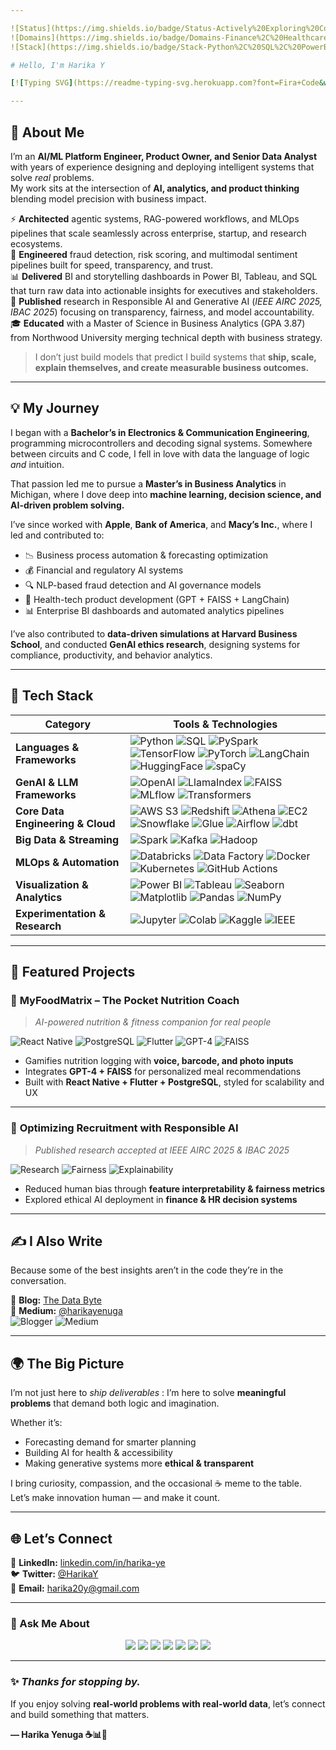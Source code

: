 ```yaml
---

![Status](https://img.shields.io/badge/Status-Actively%20Exploring%20Cool%20Problems-brightgreen)
![Domains](https://img.shields.io/badge/Domains-Finance%2C%20Healthcare%2C%20Supply%20Chain-blue)
![Stack](https://img.shields.io/badge/Stack-Python%2C%20SQL%2C%20PowerBI%2C%20Azure%2C%20React%20Native-yellow)

# Hello, I'm Harika Y 

[![Typing SVG](https://readme-typing-svg.herokuapp.com?font=Fira+Code&weight=600&pause=900&color=F65C8E&center=true&vCenter=true&width=850&lines=Senior+Data+Scientist+%7C+GenAI+Engineer;AI%2FML+Platform+Architect+%7C+Product+Owner;Agentic+Systems+%26+RAG+Pipeline+Builder;MLOps+Practitioner+%7C+Analytics+Strategist;Building+AI+That+Scales+%26+Explains+Itself)](https://git.io/typing-svg)

---
```


## 🧠 About Me  

I’m an **AI/ML Platform Engineer, Product Owner, and Senior Data Analyst** with years of experience designing and deploying intelligent systems that solve *real* problems.  
My work sits at the intersection of **AI, analytics, and product thinking** blending model precision with business impact.  

⚡ **Architected** agentic systems, RAG-powered workflows, and MLOps pipelines that scale seamlessly across enterprise, startup, and research ecosystems.  
🤖 **Engineered** fraud detection, risk scoring, and multimodal sentiment pipelines built for speed, transparency, and trust.  
📊 **Delivered** BI and storytelling dashboards in Power BI, Tableau, and SQL that turn raw data into actionable insights for executives and stakeholders.  
🧩 **Published** research in Responsible AI and Generative AI (*IEEE AIRC 2025, IBAC 2025*) focusing on transparency, fairness, and model accountability.  
🎓 **Educated** with a Master of Science in Business Analytics (GPA 3.87) from Northwood University  merging technical depth with business strategy.  

> I don’t just build models that predict I build systems that **ship, scale, explain themselves, and create measurable business outcomes.**

---

## 💡 My Journey  

I began with a **Bachelor’s in Electronics & Communication Engineering**, programming microcontrollers and decoding signal systems. Somewhere between circuits and C code, I fell in love with data the language of logic *and* intuition.

That passion led me to pursue a **Master’s in Business Analytics** in Michigan, where I dove deep into **machine learning, decision science, and AI-driven problem solving.**

I’ve since worked with **Apple**, **Bank of America**, and **Macy’s Inc.**, where I led and contributed to:

- 📉 Business process automation & forecasting optimization  
- 💰 Financial and regulatory AI systems  
- 🔍 NLP-based fraud detection and AI governance models  
- 📲 Health-tech product development (GPT + FAISS + LangChain)  
- 📊 Enterprise BI dashboards and automated analytics pipelines  

I’ve also contributed to **data-driven simulations at Harvard Business School**, and conducted **GenAI ethics research**, designing systems for compliance, productivity, and behavior analytics.

---

## 🚀 Tech Stack  

| **Category** | **Tools & Technologies** |
|---------------|--------------------------|
| **Languages & Frameworks** | ![Python](https://img.shields.io/badge/Python-3776AB?style=flat-square&logo=python&logoColor=white) ![SQL](https://img.shields.io/badge/SQL-025E8C?style=flat-square&logo=sqlite&logoColor=white) ![PySpark](https://img.shields.io/badge/PySpark-E25A1C?style=flat-square&logo=apachespark&logoColor=white) ![TensorFlow](https://img.shields.io/badge/TensorFlow-FF6F00?style=flat-square&logo=tensorflow&logoColor=white) ![PyTorch](https://img.shields.io/badge/PyTorch-EE4C2C?style=flat-square&logo=pytorch&logoColor=white) ![LangChain](https://img.shields.io/badge/LangChain-1E90FF?style=flat-square&logo=chainlink&logoColor=white) ![HuggingFace](https://img.shields.io/badge/HuggingFace-F9DC5C?style=flat-square&logo=huggingface&logoColor=black) ![spaCy](https://img.shields.io/badge/spaCy-09A3D5?style=flat-square&logo=spacy&logoColor=white) |
| **GenAI & LLM Frameworks** | ![OpenAI](https://img.shields.io/badge/OpenAI-412991?style=flat-square&logo=openai&logoColor=white) ![LlamaIndex](https://img.shields.io/badge/LlamaIndex-4B8BBE?style=flat-square&logo=llama&logoColor=white) ![FAISS](https://img.shields.io/badge/FAISS-0055A4?style=flat-square&logo=meta&logoColor=white) ![MLflow](https://img.shields.io/badge/MLflow-0194E2?style=flat-square&logo=mlflow&logoColor=white) ![Transformers](https://img.shields.io/badge/Transformers-FFB000?style=flat-square&logo=huggingface&logoColor=black) |
| **Core Data Engineering & Cloud** | ![AWS S3](https://img.shields.io/badge/AWS_S3-232F3E?style=flat-square&logo=amazonaws&logoColor=white) ![Redshift](https://img.shields.io/badge/Redshift-8C3AFA?style=flat-square&logo=amazon-redshift&logoColor=white) ![Athena](https://img.shields.io/badge/Athena-FF9900?style=flat-square&logo=amazonaws&logoColor=white) ![EC2](https://img.shields.io/badge/EC2-FF9900?style=flat-square&logo=amazonaws&logoColor=white) ![Snowflake](https://img.shields.io/badge/Snowflake-29B5E8?style=flat-square&logo=snowflake&logoColor=white) ![Glue](https://img.shields.io/badge/AWS_Glue-6e5494?style=flat-square) ![Airflow](https://img.shields.io/badge/Airflow-017CEE?style=flat-square&logo=apacheairflow&logoColor=white) ![dbt](https://img.shields.io/badge/dbt-FF694B?style=flat-square) |
| **Big Data & Streaming** | ![Spark](https://img.shields.io/badge/Spark-E25A1C?style=flat-square&logo=apache-spark&logoColor=white) ![Kafka](https://img.shields.io/badge/Kafka-231F20?style=flat-square&logo=apachekafka&logoColor=white) ![Hadoop](https://img.shields.io/badge/Hadoop-66CCFF?style=flat-square&logo=apachehadoop&logoColor=white) |
| **MLOps & Automation** | ![Databricks](https://img.shields.io/badge/Azure_Databricks-FF3621?style=flat-square&logo=databricks&logoColor=white) ![Data Factory](https://img.shields.io/badge/Azure_Data_Factory-0078D4?style=flat-square&logo=microsoftazure&logoColor=white) ![Docker](https://img.shields.io/badge/Docker-2496ED?style=flat-square&logo=docker&logoColor=white) ![Kubernetes](https://img.shields.io/badge/Kubernetes-326CE5?style=flat-square&logo=kubernetes&logoColor=white) ![GitHub Actions](https://img.shields.io/badge/GitHub_Actions-2088FF?style=flat-square&logo=githubactions&logoColor=white) |
| **Visualization & Analytics** | ![Power BI](https://img.shields.io/badge/Power_BI-F2C811?style=flat-square&logo=powerbi&logoColor=black) ![Tableau](https://img.shields.io/badge/Tableau-E97627?style=flat-square&logo=tableau&logoColor=white) ![Seaborn](https://img.shields.io/badge/Seaborn-4A90E2?style=flat-square&logo=python&logoColor=white) ![Matplotlib](https://img.shields.io/badge/Matplotlib-11557C?style=flat-square&logo=plotly&logoColor=white) ![Pandas](https://img.shields.io/badge/Pandas-150458?style=flat-square&logo=pandas&logoColor=white) ![NumPy](https://img.shields.io/badge/NumPy-013243?style=flat-square&logo=numpy&logoColor=white) |
| **Experimentation & Research** | ![Jupyter](https://img.shields.io/badge/Jupyter-F37626?style=flat-square&logo=jupyter&logoColor=white) ![Colab](https://img.shields.io/badge/Google_Colab-F9AB00?style=flat-square&logo=googlecolab&logoColor=white) ![Kaggle](https://img.shields.io/badge/Kaggle-20BEFF?style=flat-square&logo=kaggle&logoColor=white) ![IEEE](https://img.shields.io/badge/IEEE-00629B?style=flat-square&logo=ieee&logoColor=white) |

---

## 🧩 Featured Projects  

### 📱 **MyFoodMatrix – The Pocket Nutrition Coach**  
> *AI-powered nutrition & fitness companion for real people*  

![React Native](https://img.shields.io/badge/Frontend-React%20Native-blue)
![PostgreSQL](https://img.shields.io/badge/Backend-PostgreSQL-336791)
![Flutter](https://img.shields.io/badge/Hybrid-Flutter-02569B)
![GPT-4](https://img.shields.io/badge/AI--Powered-GPT--4-6C63FF?style=flat-square&logo=openai&logoColor=white)
![FAISS](https://img.shields.io/badge/RAG%20Engine-FAISS-0055A4?style=flat-square&logo=meta&logoColor=white)


- Gamifies nutrition logging with **voice, barcode, and photo inputs**  
- Integrates **GPT-4 + FAISS** for personalized meal recommendations  
- Built with **React Native + Flutter + PostgreSQL**, styled for scalability and UX

---

### 🧠 **Optimizing Recruitment with Responsible AI**  
> *Published research accepted at IEEE AIRC 2025 & IBAC 2025*  

![Research](https://img.shields.io/badge/Focus-Responsible%20AI-red)
![Fairness](https://img.shields.io/badge/Fairness-Bias-Mitigation-green)
![Explainability](https://img.shields.io/badge/Explainability-SHAP-blue)

- Reduced human bias through **feature interpretability & fairness metrics**  
- Explored ethical AI deployment in **finance & HR decision systems**

---

## ✍️ I Also Write  

Because some of the best insights aren’t in the code they’re in the conversation.  

📝 **Blog:** [The Data Byte](https://thedatabyte.blogspot.com)  
📖 **Medium:** [@harikayenuga](https://medium.com/@harikayenuga)  
![Blogger](https://img.shields.io/badge/Blogger-Harika-yellow)
![Medium](https://img.shields.io/badge/Medium-Harika%20Yenuga-black)

---

## 🌍 The Big Picture  

I’m not just here to *ship deliverables* : I’m here to solve **meaningful problems** that demand both logic and imagination.  

Whether it’s:
- Forecasting demand for smarter planning  
- Building AI for health & accessibility  
- Making generative systems more **ethical & transparent**

I bring curiosity, compassion, and the occasional ☕ meme to the table.  
Let’s make innovation human — and make it count.

---

## 🌐 Let’s Connect  

💼 **LinkedIn:** [linkedin.com/in/harika-ye](https://www.linkedin.com/in/harika-ye)  
🐦 **Twitter:** [@HarikaY](https://twitter.com/HarikaY)  
📧 **Email:** [harika20y@gmail.com](mailto:harika20y@gmail.com)  

---

### 💬 Ask Me About  

<p align="center">
  <img src="https://img.shields.io/badge/AI%20%26%20ML-Model%20Building%20%26%20Deployment-6C63FF?style=for-the-badge&logo=openai&logoColor=white" />
  <img src="https://img.shields.io/badge/GenAI-RAG%20%7C%20LangChain%20%7C%20LLMs-1E90FF?style=for-the-badge&logo=anthropic&logoColor=white" />
  <img src="https://img.shields.io/badge/MLOps-CI%2FCD%20%7C%20Databricks%20%7C%20MLflow-FF6F00?style=for-the-badge&logo=mlflow&logoColor=white" />
  <img src="https://img.shields.io/badge/Data%20Engineering-PySpark%20%7C%20Azure%20%7C%20Airflow-00B5AD?style=for-the-badge&logo=apacheairflow&logoColor=white" />
  <img src="https://img.shields.io/badge/Analytics-Power%20BI%20%7C%20Tableau%20%7C%20SQL-F2C811?style=for-the-badge&logo=powerbi&logoColor=black" />
  <img src="https://img.shields.io/badge/Data%20Storytelling-Insight%20Design%20%7C%20BI%20Strategy-FF4081?style=for-the-badge&logo=storyblok&logoColor=white" />
  <img src="https://img.shields.io/badge/Automation-APIs%20%7C%20Agents%20%7C%20No--Code%20Apps-0078D7?style=for-the-badge&logo=zapier&logoColor=white" />
</p>


---

### ✨ _Thanks for stopping by._  
If you enjoy solving **real-world problems with real-world data**, let’s connect and build something that matters.  

**— Harika Yenuga ☕📊💫**
